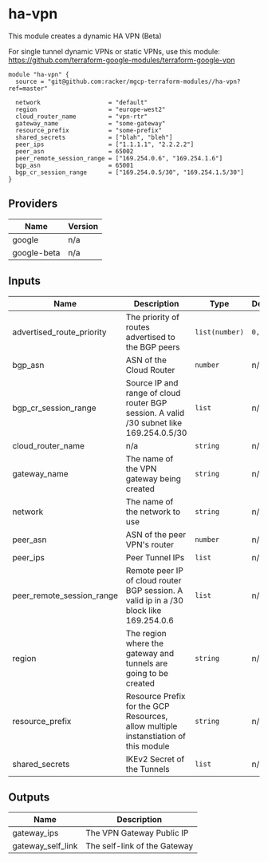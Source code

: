 # ha-vpn

This module creates a dynamic HA VPN (Beta)

For single tunnel dynamic VPNs or static VPNs, use this module: https://github.com/terraform-google-modules/terraform-google-vpn

```
module "ha-vpn" {
  source = "git@github.com:racker/mgcp-terraform-modules//ha-vpn?ref=master"

  network                   = "default"
  region                    = "europe-west2"
  cloud_router_name         = "vpn-rtr"
  gateway_name              = "some-gateway"
  resource_prefix           = "some-prefix"
  shared_secrets            = ["blah", "bleh"]
  peer_ips                  = ["1.1.1.1", "2.2.2.2"]
  peer_asn                  = 65002
  peer_remote_session_range = ["169.254.0.6", "169.254.1.6"]
  bgp_asn                   = 65001
  bgp_cr_session_range      = ["169.254.0.5/30", "169.254.1.5/30"]
}
```

## Providers

| Name | Version |
|------|---------|
| google | n/a |
| google-beta | n/a |

## Inputs

| Name | Description | Type | Default | Required |
|------|-------------|------|---------|:-----:|
| advertised\_route\_priority | The priority of routes advertised to the BGP peers | `list(number)` | `0,0` | no |
| bgp\_asn | ASN of the Cloud Router | `number` | n/a | yes |
| bgp\_cr\_session\_range | Source IP and range of cloud router BGP session. A valid /30 subnet like 169.254.0.5/30 | `list` | n/a | yes |
| cloud\_router\_name | n/a | `string` | n/a | yes |
| gateway\_name | The name of the VPN gateway being created | `string` | n/a | yes |
| network | The name of the network to use | `string` | n/a | yes |
| peer\_asn | ASN of the peer VPN's router | `number` | n/a | yes |
| peer\_ips | Peer Tunnel IPs | `list` | n/a | yes |
| peer\_remote\_session\_range | Remote peer IP of cloud router BGP session. A valid ip in a /30 block like 169.254.0.6 | `list` | n/a | yes |
| region | The region where the gateway and tunnels are going to be created | `string` | n/a | yes |
| resource\_prefix | Resource Prefix for the GCP Resources, allow multiple instanstiation of this module | `string` | n/a | yes |
| shared\_secrets | IKEv2 Secret of the Tunnels | `list` | n/a | yes |

## Outputs

| Name | Description |
|------|-------------|
| gateway\_ips | The VPN Gateway Public IP |
| gateway\_self\_link | The self-link of the Gateway |